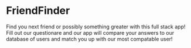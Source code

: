 # FriendFinder
Find you next friend or possibly something greater with this full stack app! 
Fill out our questionare and our app will compare your answers to our database of users and match you up with our most compatable user!
